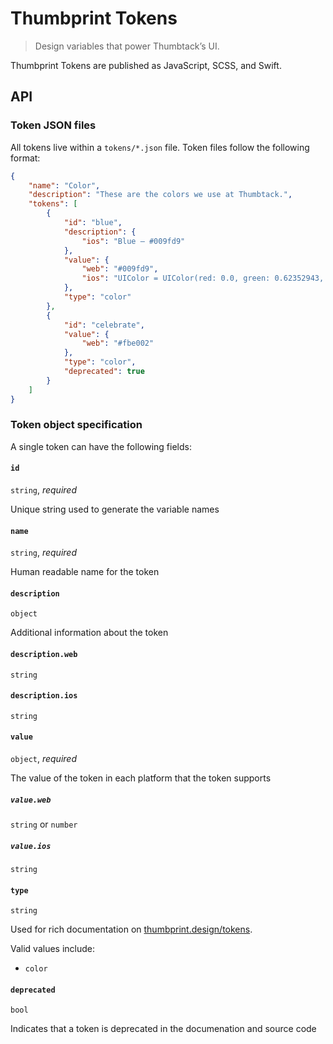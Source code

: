 # Thumbprint Tokens

> Design variables that power Thumbtack’s UI.

Thumbprint Tokens are published as JavaScript, SCSS, and Swift.

## API

### Token JSON files

All tokens live within a `tokens/*.json` file. Token files follow the following format:

```json
{
    "name": "Color",
    "description": "These are the colors we use at Thumbtack.",
    "tokens": [
        {
            "id": "blue",
            "description": {
                "ios": "Blue – #009fd9"
            },
            "value": {
                "web": "#009fd9",
                "ios": "UIColor = UIColor(red: 0.0, green: 0.62352943, blue: 0.8509804, alpha: 1.0)"
            },
            "type": "color"
        },
        {
            "id": "celebrate",
            "value": {
                "web": "#fbe002"
            },
            "type": "color",
            "deprecated": true
        }
    ]
}
```

### Token object specification

A single token can have the following fields:

#### `id`

`string`, _required_

Unique string used to generate the variable names

#### `name`

`string`, _required_

Human readable name for the token

#### `description`

`object`

Additional information about the token

#### `description.web`

`string`

#### `description.ios`

`string`

#### `value`

`object`, _required_

The value of the token in each platform that the token supports

##### `value.web`

`string` or `number`

##### `value.ios`

`string`

#### `type`

`string`

Used for rich documentation on [thumbprint.design/tokens](https://thumbprint.design/tokens/).

Valid values include:

-   `color`

#### `deprecated`

`bool`

Indicates that a token is deprecated in the documenation and source code
